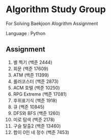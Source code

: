# Algorithm Study Group

For Solving Baekjoon Alogrithm Assignment 

Language : Python

## Assignment
1. 별 찍기 (백준 2444) 
2. 회문 (백준 17609)
3. ATM (백준 11399)
4. 롤러코스터 (백준 2873)
5. ACM 호텔 (백준 10250)
6. RPG Extreme (백준 17081)
7. 후위표기식 (백준 1918)
8. 큐 (백준 10845)
9. DFS와 BFS (백준 1260)
10. 미로 탐색 (백준 2178)
11. 구슬 탈출2 (백준 13460)
12. 합이 0인 네 정수 (백준 7453)
